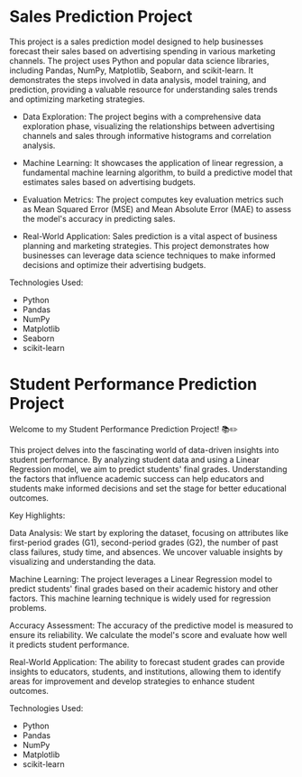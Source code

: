 
# Sales Prediction Project


This project is a sales prediction model designed to help businesses forecast their sales based on advertising spending in various marketing channels. The project uses Python and popular data science libraries, including Pandas, NumPy, Matplotlib, Seaborn, and scikit-learn. It demonstrates the steps involved in data analysis, model training, and prediction, providing a valuable resource for understanding sales trends and optimizing marketing strategies.


- Data Exploration: The project begins with a comprehensive data exploration phase, visualizing the relationships between advertising channels and sales through informative histograms and correlation analysis.

- Machine Learning: It showcases the application of linear regression, a fundamental machine learning algorithm, to build a predictive model that estimates sales based on advertising budgets.

- Evaluation Metrics: The project computes key evaluation metrics such as Mean Squared Error (MSE) and Mean Absolute Error (MAE) to assess the model's accuracy in predicting sales.

- Real-World Application: Sales prediction is a vital aspect of business planning and marketing strategies. This project demonstrates how businesses can leverage data science techniques to make informed decisions and optimize their advertising budgets.

Technologies Used:

- Python
- Pandas
- NumPy
- Matplotlib
- Seaborn
- scikit-learn


# Student Performance Prediction Project

Welcome to my Student Performance Prediction Project! 📚✏️

This project delves into the fascinating world of data-driven insights into student performance. By analyzing student data and using a Linear Regression model, we aim to predict students' final grades. Understanding the factors that influence academic success can help educators and students make informed decisions and set the stage for better educational outcomes.

Key Highlights:

Data Analysis: We start by exploring the dataset, focusing on attributes like first-period grades (G1), second-period grades (G2), the number of past class failures, study time, and absences. We uncover valuable insights by visualizing and understanding the data.

Machine Learning: The project leverages a Linear Regression model to predict students' final grades based on their academic history and other factors. This machine learning technique is widely used for regression problems.

Accuracy Assessment: The accuracy of the predictive model is measured to ensure its reliability. We calculate the model's score and evaluate how well it predicts student performance.

Real-World Application: The ability to forecast student grades can provide insights to educators, students, and institutions, allowing them to identify areas for improvement and develop strategies to enhance student outcomes.

Technologies Used:

- Python
- Pandas
- NumPy
- Matplotlib
- scikit-learn
